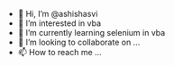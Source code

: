 - 👋 Hi, I’m @ashishasvi
- 👀 I’m interested in vba
- 🌱 I’m currently learning selenium in vba
- 💞️ I’m looking to collaborate on ...
- 📫 How to reach me ...

<!---
ashishasvi/ashishasvi is a ✨ special ✨ repository because its `README.md` (this file) appears on your GitHub profile.
You can click the Preview link to take a look at your changes.
--->
